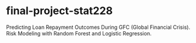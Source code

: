 # final-project-stat228
Predicting Loan Repayment Outcomes During GFC (Global Financial Crisis). 
Risk Modeling with Random Forest and Logistic Regression.
